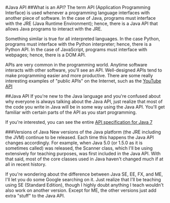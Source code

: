 #Java API
##What is an API?
The term API (Application Programming Interface) is used whenever a programming language interfaces with another piece of software. In the case of Java, programs must interface with the JRE (Java Runtime Environment); hence, there is a Java API that allows Java programs to interact with the JRE.

Something similar is true for all interpreted languages. In the case Python, programs must interface with the Python interpreter; hence, there is a Python API. In the case of JavaScript, programs must interface with webpages; hence, there is a DOM API.

APIs are very common in the programming world. Anytime software interacts with other software, you'll see an API. Well-designed APIs tend to make programming easier and more productive. There are some really interesting examples of "public APIs" on the Internet, such as the [YouTube API](https://developers.google.com/youtube/getting_started#data_api)

##Java API
If you're new to the Java language and you're confused about why everyone is always talking about the Java API, just realize that most of the code you write in Java will be in some way using the Java API. You'll get familiar with certain parts of the API as you start programming.

If you're interested, you can see the entire [API specification for Java 7](http://docs.oracle.com/javase/7/docs/api/)

###Versions of Java
New versions of the Java platform (the JRE including the JVM) continue to be released. Each time this happens the Java API changes accordingly. For example, when Java 5.0 (or 1.5.0 as it is sometimes called) was released, the Scanner class, which I'll be using extensively for teaching purposes, was first included in the Java API. With that said, most of the core classes used in Java haven't changed much if at all in recent history.

If you're wondering about the difference between Java SE, EE, FX, and ME, I'll let you do some Google searching on it. Just realize that I'll be teaching using SE (Standard Edition), though I highly doubt anything I teach wouldn't also work on another version. Except for ME, the other versions just add extra "stuff" to the Java API.
